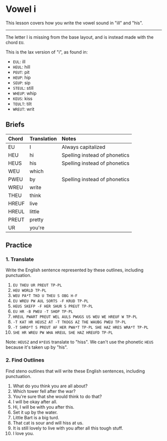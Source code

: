 # Vowel i

This lesson covers how you write the vowel sound in "ill" and "his".

---------

The letter I is missing from the base layout, and is instead made with the chord `EU`.

<Steno-Display labels="all" stroke="EU" />

This is the lax version of "i", as found in:

* `EUL`: ill
* `HEUL`: hill
* `PEUT`: pit
* `HEUP`: hip
* `SEUP`: sip
* `STEUL`: still
* `WHEUP`: whip
* `KEUS`: kiss
* `TEULT`: tilt
* `WREUT`: writ

## Briefs

| Chord | Translation | Notes                          |
|:------|:------------|:-------------------------------|
| EU    | I           | Always capitalized            |
| HEU   | hi          | Spelling instead of phonetics |
| HEUS  | his         | Spelling instead of phonetics |
| WEU   | which       |                                |
| PWEU  | by          | Spelling instead of phonetics |
| WREU  | write       |                                |
| THEU  | think       |                                |
| HREUF | live        |                                |
| HREUL | little      |                                |
| PREUT | pretty      |                                |
| UR    | you're      |                                |

## Practice

### 1. Translate

Write the English sentence represented by these outlines, including punctuation.

1. `EU THEU UR PREUT TP-PL`
2. `HEU WORLD TP-PL`
3. `WEU PA*T TKO U THEU S OBG H-F`
4. `EU WREU PW AUL SORTS -F KRUD TP-PL`
5. `HEUS SKEFP -F HER SHUR S PREUT TP-PL`
6. `EU HR -B PWEU -T SHOP TP-PL`
7. `HREUL PWART PREUT WEL AULS PWUGS US WEU WE HREUF W TP-PL`
8. `-T KAT HR HEUSZ AT -T TKOGS AZ THE WAUBG PWEU TP-PL`
9. `-T SHRO*T S PREUT AF HER PWA*T TP-PL SHE HAZ HRES WRA*T TP-PL`
10. `SHE HR WREU PW WHA HREUL SHE HAZ HREUFD TP-PL`

Note: `HEUSZ` and `H*EUS` translate to "hiss". We can't use the phonetic `HEUS` because it's taken up by "his".

### 2. Find Outlines

Find steno outlines that will write these English sentences, including punctuation.

1. What do you think you are all about?
2. Which tower fell after the war?
3. You're sure that she would think to do that?
4. I will be okay after all.
5. Hi, I will be with you after this.
6. Set it up by the water.
7. Little Bart is a big turd.
8. That cat is sour and will hiss at us.
9. It is still lovely to live with you after all this tough stuff.
10. I love you.
